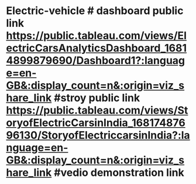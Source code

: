 # Electric-vehicle                                                                                                                                                       # dashboard public link https://public.tableau.com/views/ElectricCarsAnalyticsDashboard_16814899879690/Dashboard1?:language=en-GB&:display_count=n&:origin=viz_share_link #stroy public link                 https://public.tableau.com/views/StoryofElectricCarsinIndia_16817487696130/StoryofElectriccarsinIndia?:language=en-GB&:display_count=n&:origin=viz_share_link                                                                                                                               #vedio demonstration link             
